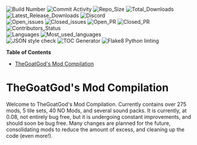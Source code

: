 <!-- https://shields.io/category/build // for updating badges -->
![Build Number](https://img.shields.io/badge/Build%3A-%2311458-blue)
![Commit Activity](https://img.shields.io/tokei/lines/github.com/TheGoatGod/Community-Mod-Compilation)
![Repo_Size](https://img.shields.io/github/repo-size/TheGoatgod/Community-Mod-Compilation)
![Total_Downloads](https://img.shields.io/github/downloads/TheGoatgod/Community-Mod-Compilation/total)
![Latest_Release_Downloads](https://img.shields.io/github/downloads-pre/TheGoatgod/Community-Mod-Compilation/v0.1.4/total)
![Discord](https://img.shields.io/discord/682148537752223765?label=Discord)\
![Open_issues](https://img.shields.io/github/issues-raw/TheGoatGod/Community-Mod-Compilation)
![Closed_issues](https://img.shields.io/github/issues-closed-raw/TheGoatGod/Community-Mod-Compilation)
![Open_PR](https://img.shields.io/github/issues-pr-raw/TheGoatGod/Community-Mod-Compilation)
![Closed_PR](https://img.shields.io/github/issues-pr-closed-raw/TheGoatGod/Community-Mod-Compilation)
![Contributors_Status](https://img.shields.io/github/contributors-anon/TheGoatGod/Community-Mod-Compilation)\
![Languages](https://img.shields.io/github/languages/count/TheGoatgod/Community-Mod-Compilation)
![Most_used_languages](https://img.shields.io/github/languages/top/TheGoatgod/Community-Mod-Compilation)\
![JSON style check](https://github.com/TheGoatGod/Community-Mod-Compilation/workflows/JSON%20style%20check/badge.svg)
![TOC Generator](https://github.com/TheGoatGod/Community-Mod-Compilation/workflows/TOC%20Generator/badge.svg)
![Flake8 Python linting](https://github.com/TheGoatGod/Community-Mod-Compilation/workflows/Flake8%20Python%20linting/badge.svg)
<!-- START doctoc generated TOC please keep comment here to allow auto update -->
<!-- DON'T EDIT THIS SECTION, INSTEAD RE-RUN doctoc TO UPDATE -->
**Table of Contents**

- [TheGoatGod's Mod Compilation](#thegoatgods-mod-compilation)

<!-- END doctoc generated TOC please keep comment here to allow auto update -->
# TheGoatGod's Mod Compilation
Welcome to TheGoatGod's Mod Compilation. Currently contains over 275 mods, 5 tile sets, 40 NO Mods, and several sound packs. It is currently, at 0.08, not entirely bug free, but it is undergoing constant improvements, and should soon be bug free. Many changes are planned for the future, consolidating mods to reduce the amount of excess, and cleaning up the code (even more!).
